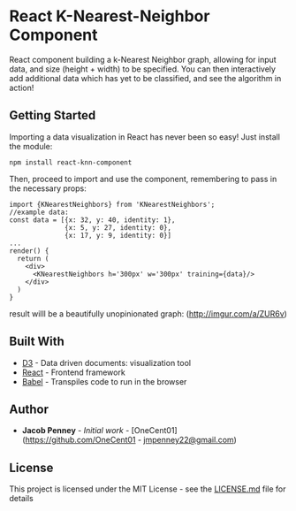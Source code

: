 # React K-Nearest-Neighbor Component

React component building a k-Nearest Neighbor graph, allowing for input data, and size (height + width) to be specified. You can then interactively add additional data which has yet to be classified, and see the algorithm in action! 

## Getting Started

Importing a data visualization in React has never been so easy! Just install the module: 
```
npm install react-knn-component
```
Then, proceed to import and use the component, remembering to pass in the necessary props:
```
import {KNearestNeighbors} from 'KNearestNeighbors';
//example data: 
const data = [{x: 32, y: 40, identity: 1},
              {x: 5, y: 27, identity: 0},
              {x: 17, y: 9, identity: 0}]
...
render() {
  return (
    <div>
      <KNearestNeighbors h='300px' w='300px' training={data}/>
    </div>
  )
}
```
result willl be a beautifully unopinionated graph:
(http://imgur.com/a/ZUR6v)


## Built With

* [D3](https://d3js.org/) - Data driven documents: visualization tool
* [React](https://facebook.github.io/react/) - Frontend framework
* [Babel](https://babeljs.io/) - Transpiles code to run in the browser

## Author

* **Jacob Penney** - *Initial work* - [OneCent01](https://github.com/OneCent01 - jmpenney22@gmail.com)

## License

This project is licensed under the MIT License - see the [LICENSE.md](LICENSE.md) file for details